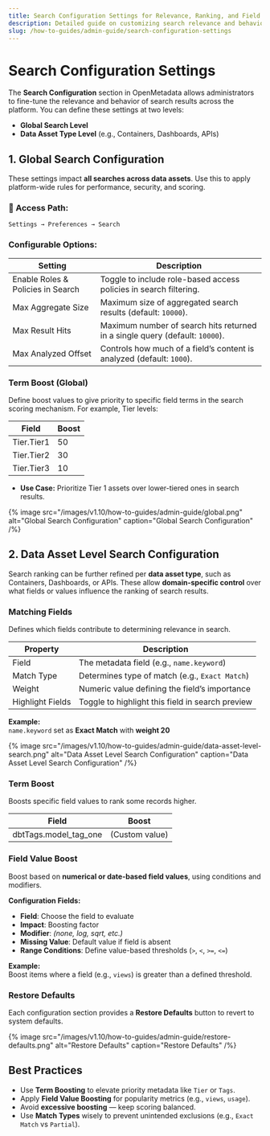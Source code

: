```yaml
---
title: Search Configuration Settings for Relevance, Ranking, and Field Boosting
description: Detailed guide on customizing search relevance and behavior across a platform, including global rules, term boosting, field weighting, and asset-specific configurations.
slug: /how-to-guides/admin-guide/search-configuration-settings
---
```


# Search Configuration Settings

The **Search Configuration** section in OpenMetadata allows administrators to fine-tune the relevance and behavior of search results across the platform. You can define these settings at two levels:

- **Global Search Level**
- **Data Asset Type Level** (e.g., Containers, Dashboards, APIs)

## 1. Global Search Configuration

These settings impact **all searches across data assets**. Use this to apply platform-wide rules for performance, security, and scoring.

### 🔗 Access Path:
`Settings → Preferences → Search`

### Configurable Options:

| Setting                           | Description                                                                 |
|-----------------------------------|-----------------------------------------------------------------------------|
| Enable Roles & Policies in Search | Toggle to include role-based access policies in search filtering.          |
| Max Aggregate Size                | Maximum size of aggregated search results (default: `10000`).              |
| Max Result Hits                   | Maximum number of search hits returned in a single query (default: `10000`). |
| Max Analyzed Offset               | Controls how much of a field’s content is analyzed (default: `1000`).      |

### Term Boost (Global)

Define boost values to give priority to specific field terms in the search scoring mechanism. For example, Tier levels:

| Field        | Boost |
|--------------|-------|
| Tier.Tier1   | 50    |
| Tier.Tier2   | 30    |
| Tier.Tier3   | 10    |

- **Use Case:** Prioritize Tier 1 assets over lower-tiered ones in search results.

{% image
src="/images/v1.10/how-to-guides/admin-guide/global.png"
alt="Global Search Configuration"
caption="Global Search Configuration"
/%}

## 2. Data Asset Level Search Configuration

Search ranking can be further refined per **data asset type**, such as Containers, Dashboards, or APIs. These allow **domain-specific control** over what fields or values influence the ranking of search results.

### Matching Fields

Defines which fields contribute to determining relevance in search.

| Property       | Description                                      |
|----------------|--------------------------------------------------|
| Field          | The metadata field (e.g., `name.keyword`)        |
| Match Type     | Determines type of match (e.g., `Exact Match`)   |
| Weight         | Numeric value defining the field’s importance    |
| Highlight Fields | Toggle to highlight this field in search preview |

**Example:**  
`name.keyword` set as **Exact Match** with **weight 20**

{% image
src="/images/v1.10/how-to-guides/admin-guide/data-asset-level-search.png"
alt="Data Asset Level Search Configuration"
caption="Data Asset Level Search Configuration"
/%}


### Term Boost

Boosts specific field values to rank some records higher.

| Field              | Boost         |
|--------------------|---------------|
| dbtTags.model_tag_one | (Custom value) |



### Field Value Boost

Boost based on **numerical or date-based field values**, using conditions and modifiers.

**Configuration Fields:**

- **Field**: Choose the field to evaluate  
- **Impact**: Boosting factor  
- **Modifier**: *(none, log, sqrt, etc.)*  
- **Missing Value**: Default value if field is absent  
- **Range Conditions**: Define value-based thresholds (`>`, `<`, `>=`, `<=`)

**Example:**  
Boost items where a field (e.g., `views`) is greater than a defined threshold.


### Restore Defaults

Each configuration section provides a **Restore Defaults** button to revert to system defaults.

{% image
src="/images/v1.10/how-to-guides/admin-guide/restore-defaults.png"
alt="Restore Defaults"
caption="Restore Defaults"
/%}

## Best Practices

- Use **Term Boosting** to elevate priority metadata like `Tier` or `Tags`.
- Apply **Field Value Boosting** for popularity metrics (e.g., `views`, `usage`).
- Avoid **excessive boosting** — keep scoring balanced.
- Use **Match Types** wisely to prevent unintended exclusions (e.g., `Exact Match` vs `Partial`).
